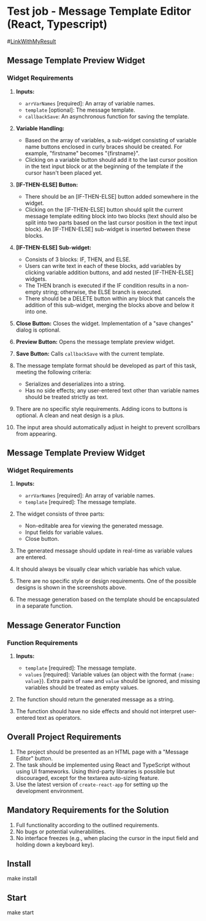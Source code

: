 # Test job - Message Template Editor (React, Typescript)

#[LinkWithMyResult](https://a1exthecat.github.io/message-template-widget/)

## Message Template Preview Widget

### Widget Requirements

1. **Inputs:**
   - `arrVarNames` [required]: An array of variable names.
   - `template` [optional]: The message template.
   - `callbackSave`: An asynchronous function for saving the template.

2. **Variable Handling:**
   - Based on the array of variables, a sub-widget consisting of variable name buttons enclosed in curly braces should be created. For example, "firstname" becomes "{firstname}".
   - Clicking on a variable button should add it to the last cursor position in the text input block or at the beginning of the template if the cursor hasn't been placed yet.

3. **[IF-THEN-ELSE] Button:**
   - There should be an [IF-THEN-ELSE] button added somewhere in the widget.
   - Clicking on the [IF-THEN-ELSE] button should split the current message template editing block into two blocks (text should also be split into two parts based on the last cursor position in the text input block). An [IF-THEN-ELSE] sub-widget is inserted between these blocks.

4. **[IF-THEN-ELSE] Sub-widget:**
   - Consists of 3 blocks: IF, THEN, and ELSE.
   - Users can write text in each of these blocks, add variables by clicking variable addition buttons, and add nested [IF-THEN-ELSE] widgets.
   - The THEN branch is executed if the IF condition results in a non-empty string; otherwise, the ELSE branch is executed.
   - There should be a DELETE button within any block that cancels the addition of this sub-widget, merging the blocks above and below it into one.

5. **Close Button:** Closes the widget. Implementation of a "save changes" dialog is optional.
6. **Preview Button:** Opens the message template preview widget.
7. **Save Button:** Calls `callbackSave` with the current template.
8. The message template format should be developed as part of this task, meeting the following criteria:
   - Serializes and deserializes into a string.
   - Has no side effects; any user-entered text other than variable names should be treated strictly as text.

9. There are no specific style requirements. Adding icons to buttons is optional. A clean and neat design is a plus.
10. The input area should automatically adjust in height to prevent scrollbars from appearing.

## Message Template Preview Widget

### Widget Requirements

1. **Inputs:**
   - `arrVarNames` [required]: An array of variable names.
   - `template` [required]: The message template.

2. The widget consists of three parts:
   - Non-editable area for viewing the generated message.
   - Input fields for variable values.
   - Close button.

3. The generated message should update in real-time as variable values are entered.
4. It should always be visually clear which variable has which value.
5. There are no specific style or design requirements. One of the possible designs is shown in the screenshots above.
6. The message generation based on the template should be encapsulated in a separate function.

## Message Generator Function

### Function Requirements

1. **Inputs:**
   - `template` [required]: The message template.
   - `values` [required]: Variable values (an object with the format `{name: value}`). Extra pairs of `name` and `value` should be ignored, and missing variables should be treated as empty values.

2. The function should return the generated message as a string.
3. The function should have no side effects and should not interpret user-entered text as operators.

## Overall Project Requirements

1. The project should be presented as an HTML page with a "Message Editor" button.
2. The task should be implemented using React and TypeScript without using UI frameworks. Using third-party libraries is possible but discouraged, except for the textarea auto-sizing feature.
3. Use the latest version of `create-react-app` for setting up the development environment.

## Mandatory Requirements for the Solution

1. Full functionality according to the outlined requirements.
2. No bugs or potential vulnerabilities.
3. No interface freezes (e.g., when placing the cursor in the input field and holding down a keyboard key).

## Install
make install

## Start
make start


